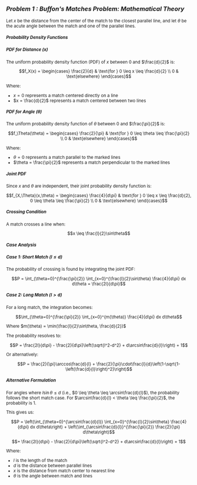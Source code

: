 ### *Problem 1 : Buffon's Matches Problem: Mathematical Theory*

<small>

Let $x$ be the distance from the center of the match to the closest parallel line, and let $\theta$ be the acute angle between the match and one of the parallel lines.

##### Probability Density Functions

##### PDF for Distance (x)
The uniform probability density function (PDF) of $x$ between 0 and $\frac{d}{2}$ is:

$$f_X(x) = \begin{cases} 
\frac{2}{d} & \text{for } 0 \leq x \leq \frac{d}{2} \\
0 & \text{elsewhere}
\end{cases}$$

Where:
- $x = 0$ represents a match centered directly on a line
- $x = \frac{d}{2}$ represents a match centered between two lines

##### PDF for Angle (θ)
The uniform probability density function of $\theta$ between 0 and $\frac{\pi}{2}$ is:

$$f_\Theta(\theta) = \begin{cases}
\frac{2}{\pi} & \text{for } 0 \leq \theta \leq \frac{\pi}{2} \\
0 & \text{elsewhere}
\end{cases}$$

Where:
- $\theta = 0$ represents a match parallel to the marked lines
- $\theta = \frac{\pi}{2}$ represents a match perpendicular to the marked lines

##### Joint PDF
Since $x$ and $\theta$ are independent, their joint probability density function is:

$$f_{X,\Theta}(x,\theta) = \begin{cases}
\frac{4}{d\pi} & \text{for } 0 \leq x \leq \frac{d}{2}, 0 \leq \theta \leq \frac{\pi}{2} \\
0 & \text{elsewhere}
\end{cases}$$

##### Crossing Condition
A match crosses a line when:

$$x \leq \frac{l}{2}\sin\theta$$

##### Case Analysis

##### Case 1: Short Match $(l \leq d)$
The probability of crossing is found by integrating the joint PDF:

$$P = \int_{\theta=0}^{\frac{\pi}{2}} \int_{x=0}^{\frac{l}{2}\sin\theta} \frac{4}{d\pi} dx d\theta = \frac{2l}{d\pi}$$

##### Case 2: Long Match $(l > d)$
For a long match, the integration becomes:

$$\int_{\theta=0}^{\frac{\pi}{2}} \int_{x=0}^{m(\theta)} \frac{4}{d\pi} dx d\theta$$

Where $m(\theta) = \min(\frac{l}{2}\sin\theta, \frac{d}{2})$

The probability resolves to:

$$P = \frac{2l}{d\pi} - \frac{2}{d\pi}\left(\sqrt{l^2-d^2} + d\arcsin\frac{d}{l}\right) + 1$$

Or alternatively:

$$P = \frac{2}{\pi}\arccos\frac{d}{l} + \frac{2}{\pi}\cdot\frac{l}{d}\left(1-\sqrt{1-\left(\frac{d}{l}\right)^2}\right)$$

##### Alternative Formulation
For angles where $l\sin\theta \leq d$ (i.e., $0 \leq \theta \leq \arcsin\frac{d}{l}$), the probability follows the short match case. For $\arcsin\frac{d}{l} < \theta \leq \frac{\pi}{2}$, the probability is 1.

This gives us:

$$P = \left(\int_{\theta=0}^{\arcsin\frac{d}{l}} \int_{x=0}^{\frac{l}{2}\sin\theta} \frac{4}{d\pi} dx d\theta\right) + \left(\int_{\arcsin\frac{d}{l}}^{\frac{\pi}{2}} \frac{2}{\pi} d\theta\right)$$

$$= \frac{2l}{d\pi} - \frac{2}{d\pi}\left(\sqrt{l^2-d^2} + d\arcsin\frac{d}{l}\right) + 1$$

Where:
- $l$ is the length of the match
- $d$ is the distance between parallel lines
- $x$ is the distance from match center to nearest line
- $\theta$ is the angle between match and lines

</small>
